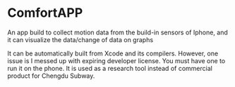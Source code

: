 # ComfortAPP
An app build to collect motion data from the build-in sensors of Iphone, and it can visualize the data/change of data on graphs

It can be automatically built from Xcode and its compilers. However, one issue is I messed up with expiring developer license. You must have one to run it on the phone. It is used as a research tool instead of commercial product for Chengdu Subway.

